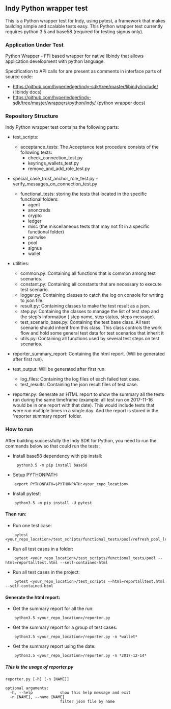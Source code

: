 ## Indy Python wrapper test

This is a Python wrapper test for Indy, using pytest, a framework that makes building simple and scalable tests easy.
This Python wrapper test currently requires python 3.5 and base58 (required for testing signus only).

### Application Under Test
Python Wrapper - FFI based wrapper for native libindy that allows application development with python language.

Specification to API calls for are present as comments in interface parts of source code:
* https://github.com/hyperledger/indy-sdk/tree/master/libindy/include/ (libindy docs)
* https://github.com/hyperledger/indy-sdk/tree/master/wrappers/python/indy/ (python wrapper docs)

### Repository Structure
Indy Python wrapper test contains the following parts:
 
- test_scripts:
     - acceptance_tests: The Acceptance test procedure consists of the following tests:
          - check_connection_test.py
          - keyrings_wallets_test.py 
          - remove_and_add_role_test.py 

- special_case_trust_anchor_role_test.py 
          - verify_messages_on_connection_test.py
     - functional_tests: storing the tests that located in the specific functional folders:
          - agent
          - anoncreds
          - crypto
          - ledger
          - misc (the miscellaneous tests that may not fit in a specific functional folder)
          - pairwise
          - pool
          - signus
          - wallet
           
- utilities:
     - common.py: Containing all functions that is common among test scenarios.
     - constant.py: Containing all constants that are necessary to execute test scenario.
     - logger.py: Containing classes to catch the log on console for writing to json file.
     - result.py: Containing classes to make the test result as a json.
     - step.py: Containing the classes to manage the list of test step and the step's information ( step name, step status, steps message).
     - test_scenario_base.py: Containing the test base class. All test scenario should inherit from this class. This class controls the work flow and hold some general test data for test scenarios that inherit it
     - utils.py: Containing all functions used by several test steps on test scenarios.

- reporter_summary_report: Containing the html report. (Will be generated after first run).
- test_output:  Will be generated after first run.
     - log_files: Containing the log files of each failed test case.
     - test_results: Containing the json result files of test case.

- reporter.py: Generate an HTML report to show the summary all the tests run during the same timeframe (example: all test run on 2017-11-16 would be in one report with that date). This would include tests that were run multiple times in a single day. And the report is stored in the 'reporter summary report' folder.

### How to run

After building successfully the Indy SDK for Python, you need to run the commands below so that could run the tests:

- Install base58 dependency with pip install: 
```
     python3.5 -m pip install base58
```
- Setup PYTHONPATH: 
```
    export PYTHONPATH=$PYTHONPATH:<your_repo_location>
```
- Install pytest:
```
    python3.5 -m pip install -U pytest
```

#### Then run:
- Run one test case:
```
    pytest <your_repo_location>/test_scripts/functional_tests/pool/refresh_pool_ledger_works_with_valid_data_test.py
```
- Run all test cases in a folder:
```
    pytest <your_repo_location>/test_scripts/functional_tests/pool --html=reportalltest.html --self-contained-html
```
- Run all test cases in the project:
``` 
    pytest <your_repo_location>/test_scripts --html=reportalltest.html --self-contained-html
```

#### Generate the html report:
- Get the summary report for all the run:
```
    python3.5 <your_repo_location>/reporter.py
```
- Get the summary report for a group of test cases:
```
    python3.5 <your_repo_location>/reporter.py -n *wallet*
```
- Get the summary report using the date:
```
    python3.5 <your_repo_location>/reporter.py -n *2017-12-14*
``` 

##### This is the usage of reporter.py	
```
reporter.py [-h] [-n [NAME]]

optional arguments:
  -h, --help            show this help message and exit
  -n [NAME], --name [NAME]
                        filter json file by name
```
